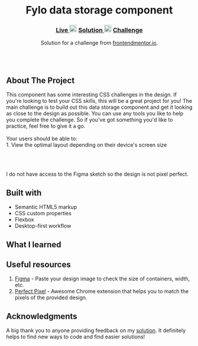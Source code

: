 
<img src="" ></img>


<h1 align="center">Fylo data storage component</h1>

<div align="center">
  <h3>
    <a href="https://catherineisonline.github.io/fylo-data-storage-component-frontendmentor/" color="white">
      Live
    </a>
    <span> <img src="https://cdn-icons.flaticon.com/png/512/4023/premium/4023094.png?token=exp=1642170850~hmac=f66dc52ed1df6c8039d4a9195d79ca18" width="20px" ></img> </span>
    <a href="https://www.frontendmentor.io/solutions/fylo-data-storage-component-gpaJOs4EP">
      Solution
    </a>
   <span> <img src="https://cdn-icons.flaticon.com/png/512/4023/premium/4023094.png?token=exp=1642170850~hmac=f66dc52ed1df6c8039d4a9195d79ca18" width="20px" ></img> </span>
    <a href="https://www.frontendmentor.io/challenges/fylo-data-storage-component-1dZPRbV5n">
      Challenge
    </a>
  </h3>
</div>
<div align="center">
   Solution for a challenge from  <a href="https://www.frontendmentor.io/" target="_blank">frontendmentor.io</a>.
</div>
<br>
<br>
<br>

## About The Project

<p>This component has some interesting CSS challenges in the design. If you're looking to test your CSS skills, this will be a great project for you!
The main challenge is to build out this data storage component and get it looking as close to the design as possible.
You can use any tools you like to help you complete the challenge. So if you've got something you'd like to practice, feel free to give it a go.
<br><br>Your users should be able to:
<br>1. View the optimal layout depending on their device's screen size</p>
<br>
<br> <p>I do not have access to the Figma sketch so the design is not pixel perfect.</p>




## Built with 

- Semantic HTML5 markup
- CSS custom properties
- Flexbox
- Desktop-first workflow

## What I learned

 

## Useful resources

1. <a href="https://www.figma.com/">Figma</a> - Paste your design image to check the size of containers, width, etc.
2. <a href="https://chrome.google.com/webstore/detail/perfectpixel-by-welldonec/dkaagdgjmgdmbnecmcefdhjekcoceebi">Perfect Pixel</a> - Awesome Chrome extension that helps you to match the pixels of the provided design.

## Acknowledgments

A big thank you to anyone providing feedback on my <a href="https://www.frontendmentor.io/solutions/fylo-data-storage-component-gpaJOs4EP">solution</a>. It definitely helps to find new ways to code and find easier solutions! 
